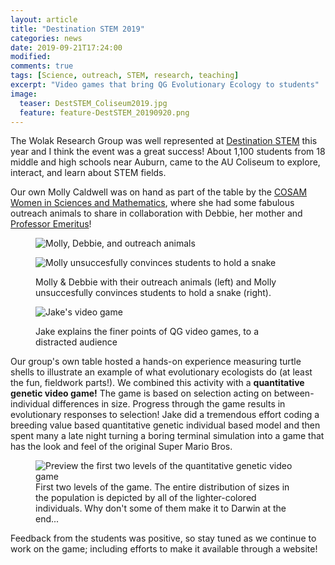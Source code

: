 ```yaml
---
layout: article
title: "Destination STEM 2019"
categories: news
date: 2019-09-21T17:24:00
modified:
comments: true
tags: [Science, outreach, STEM, research, teaching]
excerpt: "Video games that bring QG Evolutionary Ecology to students"
image:
  teaser: DestSTEM_Coliseum2019.jpg
  feature: feature-DestSTEM_20190920.png
---
```


The Wolak Research Group was well represented at [Destination STEM](https://www.auburn.edu/cosam/departments/outreach/programs/Destination%20STEM/index.htm) this year and I think the event was a great success! About 1,100 students from 18 middle and high schools near Auburn, came to the AU Coliseum to explore, interact, and learn about STEM fields.

Our own Molly Caldwell was on hand as part of the table by the [COSAM Women in Sciences and Mathematics](http://www.auburn.edu/cosam/departments/outreach/programs/SWSM/index.htm), where she had some fabulous outreach animals to share in collaboration with Debbie, her mother and [Professor Emeritus](http://www.auburn.edu/cosam/faculty/biology/folkerts_deb/index.htm)!

<figure class="third">
  <img
    src="{% picture direct 20190920_MollyDebbieDestSTEM.jpg %}"
    alt="Molly, Debbie, and outreach animals">

  <img
    src="{% picture direct destSTEM19_snake.jpg %}"
    alt="Molly unsuccesfully convinces students to hold a snake">
  <figcaption>Molly & Debbie with their outreach animals (left) and Molly unsuccesfully convinces students to hold a snake (right).</figcaption>

  <img
    src="{% picture direct DestSTEM_JakeSplain2019.jpg %}"
    alt="Jake's video game">
  <figcaption>Jake explains the finer points of QG video games, to a distracted audience</figcaption>
</figure>

Our group's own table hosted a hands-on experience measuring turtle shells to illustrate an example of what evolutionary ecologists do (at least the fun, fieldwork parts!). We combined this activity with a __quantitative genetic video game!__ The game is based on selection acting on between-individual differences in size. Progress through the game results in evolutionary responses to selection! Jake did a tremendous effort coding a breeding value based quantitative genetic individual based model and then spent many a late night turning a boring terminal simulation into a game that has the look and feel of the original Super Mario Bros. 


<figure>
  <img
    src="{{ site.url }}/images/QGoutreachGame_201909.gif"
    alt="Preview the first two levels of the quantitative genetic video game"> 
  <figcaption>First two levels of the game. The entire distribution of sizes in the population is depicted by all of the lighter-colored individuals. Why don't some of them make it to Darwin at the end...</figcaption>
</figure>


Feedback from the students was positive, so stay tuned as we continue to work on the game; including efforts to make it available through a website!




